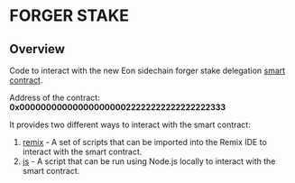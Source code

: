 # FORGER STAKE

## Overview

Code to interact with the new Eon sidechain forger stake delegation [smart contract]().

Address of the contract: **0x0000000000000000000022222222222222222333**

It provides two different ways to interact with the smart contract:
1. [remix](./docs/REMIX.md) - A set of scripts that can be imported into the Remix IDE to interact with the smart contract.
2. [js](./docs/JS.md) - A script that can be run using Node.js locally to interact with the smart contract.

